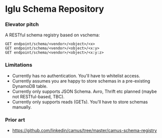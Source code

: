 # Iglu Schema Repository

### Elevator pitch

A RESTful schema registry based on vschema:

```
GET endpoint/schema/<vendor>/<object>/<x>
GET endpoint/schema/<vendor>/<object>/<x:y>
GET endpoint/schema/<vendor>/<object>/<x:y:z>
```

### Limitations

* Currently has no authentication. You'll have to whitelist access.
* Currently assumes you are happy to store schemas in a pre-existing DynamoDB table.
* Currently only supports JSON Schema. Avro, Thrift etc planned (maybe not RESTful-based, TBC).
* Currently only supports reads (GETs). You'll have to store schemas manually.

### Prior art

* https://github.com/linkedin/camus/tree/master/camus-schema-registry
